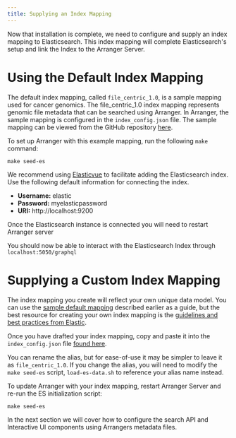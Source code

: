 ```yaml
---
title: Supplying an Index Mapping
---
```


Now that installation is complete, we need to configure and supply an index mapping to Elasticsearch. This index mapping will complete Elasticsearch's setup and link the Index to the Arranger Server.

# Using the Default Index Mapping

The default index mapping, called `file_centric_1.0`, is a sample mapping used for cancer genomics. The file_centric_1.0 index mapping represents genomic file metadata that can be searched using Arranger.  In Arranger, the sample mapping is configured in the `index_config.json` file.  The sample mapping can be viewed from the GitHub repository [here](https://github.com/overture-stack/arranger/blob/2edf185835fa5e9c5db84a9567bce66d03355623/docker/elasticsearch/index_config.json).

To set up Arranger with this example mapping, run the following `make` command:

```shell
make seed-es
```

We recommend using [Elasticvue](https://elasticvue.com/) to facilitate adding the Elasticsearch index. Use the following default information for connecting the index.

- **Username:** elastic
- **Password:** myelasticpassword
- **URI:** http://localhost:9200

<Note title="Restart the Server"> Once the Elasticsearch instance is connected you will need to restart Arranger server</Note>

You should now be able to interact with the Elasticsearch Index through `localhost:5050/graphql`

# Supplying a Custom Index Mapping

The index mapping you create will reflect your own unique data model. You can use the [sample default mapping](https://github.com/overture-stack/arranger/blob/2edf185835fa5e9c5db84a9567bce66d03355623/docker/elasticsearch/index_config.json) described earlier as a guide, but the best resource for creating your own index mapping is the [guidelines and best practices from Elastic](https://www.elastic.co/guide/en/elasticsearch/reference/current/mapping.html).

Once you have drafted your index mapping, copy and paste it into the `index_config.json` file [found here](https://github.com/overture-stack/arranger/blob/develop/docker/elasticsearch/index_config.json).

<Note title="Naming your Index Mapping">You can rename the alias, but for ease-of-use it may be simpler to leave it as `file_centric_1.0`. If you change the alias, you will need to modify the `make seed-es` script, `load-es-data.sh` to reference your alias name instead.</Note>

To update Arranger with your index mapping, restart Arranger Server and re-run the ES initialization script: 

```shell
make seed-es
``` 

In the next section we will cover how to configure the search API and Interactive UI components using Arrangers metadata files.